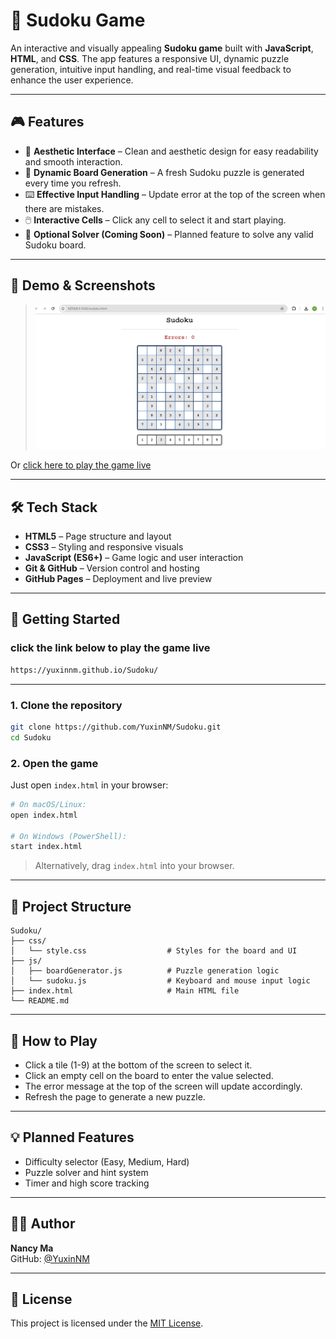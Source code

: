 # 🧩 Sudoku Game

An interactive and visually appealing **Sudoku game** built with **JavaScript**, **HTML**, and **CSS**. The app features a responsive UI, dynamic puzzle generation, intuitive input handling, and real-time visual feedback to enhance the user experience.

---

## 🎮 Features

- 🎨 **Aesthetic Interface** – Clean and aesthetic design for easy readability and smooth interaction.
- 🔄 **Dynamic Board Generation** – A fresh Sudoku puzzle is generated every time you refresh.
- ⌨️ **Effective Input Handling** – Update error at the top of the screen when there are mistakes.
- 🖱️ **Interactive Cells** – Click any cell to select it and start playing.
- 🧠 **Optional Solver (Coming Soon)** – Planned feature to solve any valid Sudoku board.

---

## 📸 Demo & Screenshots

> *![GUI](image.png)*

Or [click here to play the game live](#https://yuxinnm.github.io/Sudoku/)

---

## 🛠️ Tech Stack

- **HTML5** – Page structure and layout
- **CSS3** – Styling and responsive visuals
- **JavaScript (ES6+)** – Game logic and user interaction
- **Git & GitHub** – Version control and hosting
- **GitHub Pages** – Deployment and live preview
---

## 🚀 Getting Started
### click the link below to play the game live
```bash
https://yuxinnm.github.io/Sudoku/
```

---

### 1. Clone the repository

```bash
git clone https://github.com/YuxinNM/Sudoku.git
cd Sudoku
```

### 2. Open the game

Just open `index.html` in your browser:

```bash
# On macOS/Linux:
open index.html

# On Windows (PowerShell):
start index.html
```

> Alternatively, drag `index.html` into your browser.

---



## 📂 Project Structure

```
Sudoku/
├── css/
│   └── style.css                  # Styles for the board and UI
├── js/
│   ├── boardGenerator.js          # Puzzle generation logic
│   └── sudoku.js                  # Keyboard and mouse input logic
├── index.html                     # Main HTML file
└── README.md
```

---

## 🎯 How to Play

- Click a tile (1-9) at the bottom of the screen to select it.
- Click an empty cell on the board to enter the value selected.
- The error message at the top of the screen will update accordingly.
- Refresh the page to generate a new puzzle.

---

## 💡 Planned Features

- Difficulty selector (Easy, Medium, Hard)
- Puzzle solver and hint system
- Timer and high score tracking

---

## 🙋‍♀️ Author

**Nancy Ma**  
GitHub: [@YuxinNM](https://github.com/YuxinNM)

---

## 📜 License

This project is licensed under the [MIT License](LICENSE).
